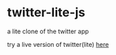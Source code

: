 # twitter-lite-js
 a lite clone of the twitter app


try a live version of twitter(lite) [here](https://endearing-bavarois-94b03f.netlify.app)
